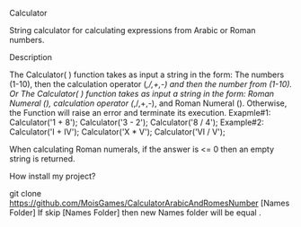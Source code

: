 Calculator

String calculator for calculating expressions from Arabic or Roman numbers.

Description

The Calculator( ) function takes as input a string in the form:
The numbers (1-10), then the calculation operator (*,/,+,-) and then the number from (1-10).
Or
The Calculator( ) function takes as input a string in the form:
Roman Numeral (), calculation operator (*,/,+,-), and Roman Numeral ().
Otherwise, the Function will raise an error and terminate its execution.
Exapmle#1: 
Calculator('1 + 8');
Calculator('3 - 2');
Calculator('8 / 4');
Example#2:
Calculator('I + IV');
Calculator('X * V');
Calculator('VI / V');

When calculating Roman numerals, if the answer is <= 0 then an empty string is returned.

How install my project? 

git clone https://github.com/MoisGames/CalculatorArabicAndRomesNumber [Names Folder]
If skip [Names Folder] then new Names folder will be equal <CalculatorArabicAndRomesNumber>.

